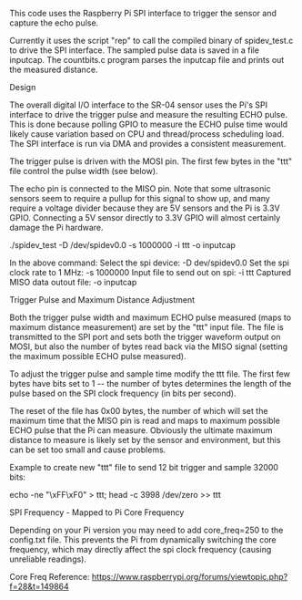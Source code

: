 This code uses the Raspberry Pi SPI interface to trigger the sensor and capture the echo pulse.

Currently it uses the script "rep" to call the compiled binary of spidev_test.c to drive the SPI interface. The sampled pulse data is saved in a file inputcap. The countbits.c program parses the inputcap file and prints out the measured distance.

Design

The overall digital I/O interface to the SR-04 sensor uses the Pi's SPI interface to drive the trigger pulse and measure the resulting ECHO pulse.  This is done because polling GPIO to measure the ECHO pulse time would likely cause variation based on CPU and thread/process scheduling load.  The SPI interface is run via DMA and provides a consistent measurement.

The trigger pulse is driven with the MOSI pin.  The first few bytes in the "ttt" file control the pulse width (see below).

The echo pin is connected to the MISO pin.  Note that some ultrasonic sensors seem to require a pullup for this signal to show up, and many require a voltage divider because they are 5V sensors and the Pi is 3.3V GPIO.  Connecting a 5V sensor directly to 3.3V GPIO will almost certainly damage the Pi hardware.

./spidev_test -D /dev/spidev0.0 -s 1000000 -i ttt -o inputcap

In the above command:
  Select the spi device:              -D dev/spidev0.0
  Set the spi clock rate to 1 MHz:    -s 1000000 
  Input file to send out on  spi:     -i ttt 
  Captured MISO data outout file:     -o inputcap




Trigger Pulse and Maximum Distance Adjustment

Both the trigger pulse width and maximum ECHO pulse measured (maps to maximum distance measurement) are set by the "ttt" input file.  The file is transmitted to the SPI port and sets both the trigger waveform output on MOSI, but also the number of bytes read back via the MISO signal (setting the maximum possible ECHO pulse measured).


To adjust the trigger pulse and sample time modify the ttt file.  The first few bytes have bits set to 1 -- the number of bytes determines the length of the pulse based on the SPI clock frequency (in bits per second).

The reset of the file has 0x00 bytes, the number of which will set the maximum time that the MISO pin is read and maps to maximum possible ECHO pulse that the Pi can measure.  Obviously the ultimate maximum distance to measure is likely set by the sensor and environment, but this can be set too small and cause problems.

Example to create new "ttt" file to send 12 bit trigger and sample 32000 bits:

echo -ne "\xFF\xF0" > ttt; head -c 3998 /dev/zero >> ttt

SPI Frequency - Mapped to Pi Core Frequency

Depending on your Pi version you may need to add core_freq=250 to the config.txt file.  This prevents the Pi from dynamically switching the core frequency, which may directly affect the spi clock frequency (causing unreliable readings).

Core Freq Reference:
https://www.raspberrypi.org/forums/viewtopic.php?f=28&t=149864

